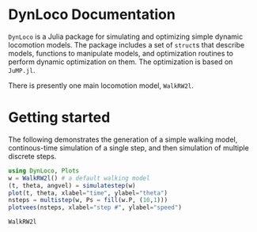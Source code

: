 # DynLoco Documentation

`DynLoco` is a Julia package for simulating and optimizing simple dynamic locomotion models. The package includes a set of `struct`s that describe models, functions to manipulate models, and optimization routines to perform dynamic optimization on them. The optimization is based on `JuMP.jl`.

There is presently one main locomotion model, `WalkRW2l`.

# Getting started
The following demonstrates the generation of a simple walking model,
continous-time simulation of a single step, and then simulation of multiple
discrete steps. 
```julia
using DynLoco, Plots
w = WalkRW2l() # a default walking model
(t, theta, angvel) = simulatestep(w)
plot(t, theta, xlabel="time", ylabel="theta")
nsteps = multistep(w, Ps = fill(w.P, (10,1)))
plotvees(nsteps, xlabel="step #", ylabel="speed")
```



```@docs
WalkRW2l
```

